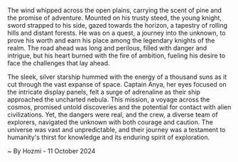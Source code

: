 
The wind whipped across the open plains, carrying the scent of pine and the promise of adventure.  Mounted on his trusty steed, the young knight, sword strapped to his side, gazed towards the horizon, a tapestry of rolling hills and distant forests.  He was on a quest, a journey into the unknown, to prove his worth and earn his place among the legendary knights of the realm.  The road ahead was long and perilous, filled with danger and intrigue, but his heart burned with the fire of ambition, fueling his desire to face the challenges that lay ahead. 

The sleek, silver starship hummed with the energy of a thousand suns as it cut through the vast expanse of space.  Captain Anya, her eyes focused on the intricate display panels, felt a surge of adrenaline as their ship approached the uncharted nebula.  This mission, a voyage across the cosmos, promised untold discoveries and the potential for contact with alien civilizations.  Yet, the dangers were real, and the crew, a diverse team of explorers, navigated the unknown with both courage and caution.  The universe was vast and unpredictable, and their journey was a testament to humanity's thirst for knowledge and its enduring spirit of exploration. 

~ By Hozmi - 11 October 2024
